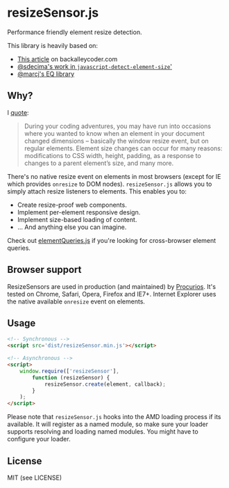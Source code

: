resizeSensor.js
===================

Performance friendly element resize detection.

This library is heavily based on:

- [This article](http://www.backalleycoder.com/2013/03/18/cross-browser-event-based-element-resize-detection/) on backalleycoder.com
- [@sdecima's work in `javascript-detect-element-size`'](https://github.com/sdecima/javascript-detect-element-resize)
- [@marcj's EQ library](https://github.com/marcj/css-element-queries/)

## Why?

I [quote]((http://www.backalleycoder.com/2013/03/18/cross-browser-event-based-element-resize-detection/)):

> During your coding adventures, you may have run into occasions where you wanted to know when an element in your document 
> changed dimensions – basically the window resize event, but on regular elements. Element size changes can occur for many
> reasons: modifications to CSS width, height, padding, as a response to changes to a parent element’s size, and many more.

There's no native resize event on elements in most browsers (except for IE which provides `onresize` to DOM nodes).
`resizeSensor.js` allows you to simply attach resize listeners to elements. This enables you to:

- Create resize-proof web components.
- Implement per-element responsive design.
- Implement size-based loading of content.
- ... And anything else you can imagine.

Check out [elementQueries.js](https://github.com/procurios/ElementQueries) if you're looking for cross-browser element queries.

## Browser support

ResizeSensors are used in production (and maintained) by [Procurios](https://procurios.com). It's tested on Chrome, 
Safari, Opera, Firefox and IE7+. Internet Explorer uses the native available `onresize` event on elements.

## Usage

```html
<!-- Synchronous -->
<script src='dist/resizeSensor.min.js'></script>

<!-- Asynchronous -->
<script>
    window.require(['resizeSensor'],
        function (resizeSensor) {
            resizeSensor.create(element, callback);
        }
    );
</script>
```

Please note that `resizeSensor.js` hooks into the AMD loading process if its available. It will register as a named 
module, so make sure your loader supports resolving and loading named modules. You might have to configure your loader.

## License

MIT (see LICENSE)